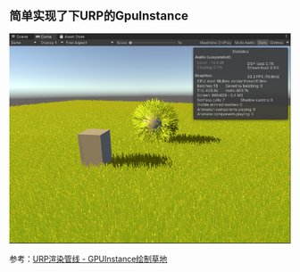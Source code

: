 ## 简单实现了下URP的GpuInstance

![image](media\PreView.png)

参考：[URP渲染管线 - GPUInstance绘制草地](https://zhuanlan.zhihu.com/p/354633512)